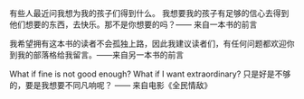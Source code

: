 有些人最近问我想为我的孩子们得到什么。 我想要我的孩子有足够的信心去得到他们想要的东西，去快乐。那不是你想要的吗？——  来自一本书的前言

我希望拥有这本书的读者不会孤独上路，因此我建议读者们，有任何问题都欢迎你到我的部落格给我留言。——来自另一本书的前言

What if fine is not  good enough?    What if I want extraordinary?  只是好是不够的，要是我想要不同凡响呢？ —— 来自电影《全民情敌》
